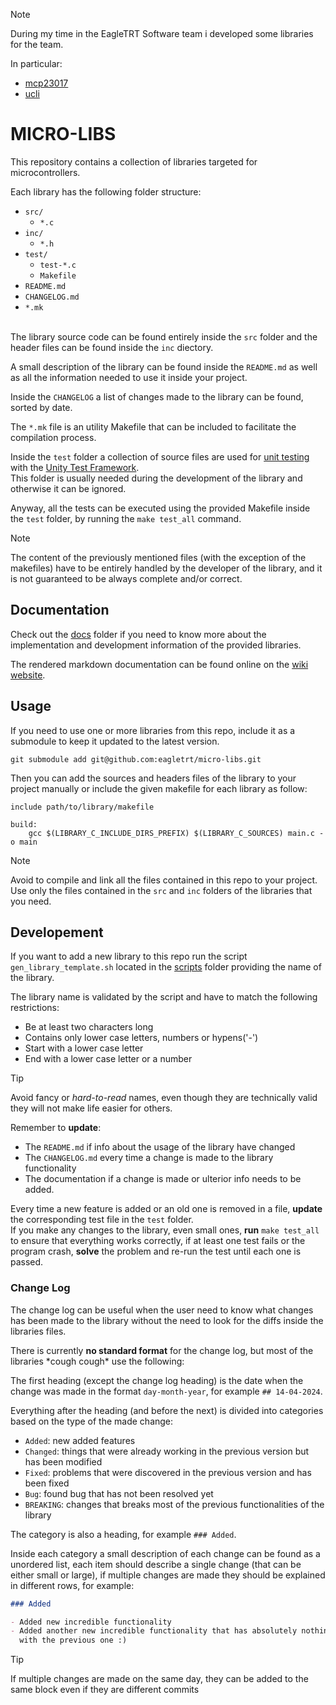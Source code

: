 > [!NOTE]
> During my time in the EagleTRT Software team i developed some libraries for the team.
> 
> In particular:
> - [mcp23017](https://github.com/Kalsifer-742/eagletrt-micro-libs/tree/master/mcp23017)
> - [ucli](https://github.com/Kalsifer-742/eagletrt-micro-libs/tree/master/ucli)

# MICRO-LIBS

This repository contains a collection of libraries targeted for microcontrollers.

Each library has the following folder structure:
- `src/`
  - `*.c`
- `inc/`
  - `*.h`
- `test/`
  - `test-*.c`
  - `Makefile`
- `README.md`
- `CHANGELOG.md`
- `*.mk`

\
The library source code can be found entirely inside the `src` folder and the
header files can be found inside the `inc` diectory.

A small description of the library can be found inside the `README.md` as well as
all the information needed to use it inside your project.

Inside the `CHANGELOG` a list of changes made to the library can be found, sorted by date.

The `*.mk` file is an utility Makefile that can be included to facilitate the compilation process.

Inside the `test` folder a collection of source files are used for [unit testing](https://it.wikipedia.org/wiki/Unit_testing)
with the [Unity Test Framework](http://www.throwtheswitch.org/unity). \
This folder is usually needed during the development of the library and otherwise
it can be ignored.

Anyway, all the tests can be executed using the provided Makefile inside the `test` folder,
by running the `make test_all` command.

> [!NOTE]
> The content of the previously mentioned files (with the exception of the makefiles)
> have to be entirely handled by the developer of the library, and it is not guaranteed
> to be always complete and/or correct.

## Documentation

Check out the [docs](docs) folder if you need to know more about the implementation
and development information of the provided libraries.

The rendered markdown documentation can be found online on the [wiki website](https://wiki.eagletrt.it/micro-libs/micro-libs/).

## Usage

If you need to use one or more libraries from this repo, include it as a submodule
to keep it updated to the latest version.

```shell
git submodule add git@github.com:eagletrt/micro-libs.git
```

Then you can add the sources and headers files of the library to your project manually
or include the given makefile for each library as follow:

```make
include path/to/library/makefile

build:
    gcc $(LIBRARY_C_INCLUDE_DIRS_PREFIX) $(LIBRARY_C_SOURCES) main.c -o main
```

> [!NOTE]
> Avoid to compile and link all the files contained in this repo to your project.
> Use only the files contained in the `src` and `inc` folders of the libraries that you need.

## Developement

If you want to add a new library to this repo run the script `gen_library_template.sh`
located in the [scripts](scripts) folder providing the name of the library.

The library name is validated by the script and have to match the following restrictions:
- Be at least two characters long
- Contains only lower case letters, numbers or hypens('-')
- Start with a lower case letter
- End with a lower case letter or a number

> [!TIP]
> Avoid fancy or *hard-to-read* names, even though they are technically valid
> they will not make life easier for others.

Remember to **update**:
- The `README.md` if info about the usage of the library have changed
- The `CHANGELOG.md` every time a change is made to the library functionality
- The documentation if a change is made or ulterior info needs to be added.

Every time a new feature is added or an old one is removed in a file, **update**
the corresponding test file in the `test` folder. \
If you make any changes to the library, even small ones, **run** `make test_all` to ensure
that everything works correctly, if at least one test fails or the program crash,
**solve** the problem and re-run the test until each one is passed.

### Change Log

The change log can be useful when the user need to know what changes has been made
to the library without the need to look for the diffs inside the libraries files.

There is currently **no standard format** for the change log, but most of the libraries
\*cough cough\* use the following:

The first heading (except the change log heading) is the date when the change was made
in the format `day-month-year`, for example `## 14-04-2024`.

Everything after the heading (and before the next) is divided into categories based on the type of the made change:
- `Added`: new added features
- `Changed`: things that were already working in the previous version but has been modified
- `Fixed`: problems that were discovered in the previous version and has been fixed
- `Bug`: found bug that has not been resolved yet
- `BREAKING`: changes that breaks most of the previous functionalities of the library

The category is also a heading, for example `### Added`.

Inside each category a small description of each change can be found as a unordered list,
each item should describe a single change (that can be either small or large), if multiple
changes are made they should be explained in different rows, for example:

```markdown
### Added

- Added new incredible functionality
- Added another new incredible functionality that has absolutely nothing to do
  with the previous one :)
```

> [!TIP]
> If multiple changes are made on the same day, they can be added to the same
> block even if they are different commits

